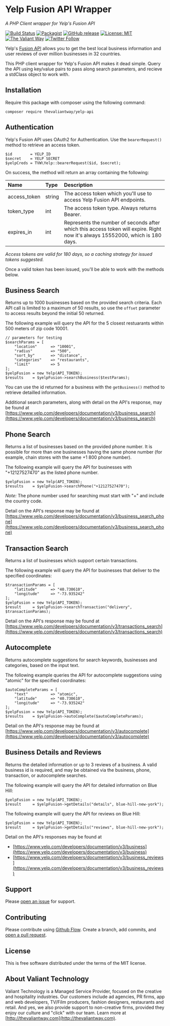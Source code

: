 # Yelp Fusion API Wrapper
_A PHP Client wrapper for Yelp's Fusion API_

[![Build Status](https://travis-ci.org/ValiantTechnology/yelp-php.svg?branch=master)](https://travis-ci.org/ValiantTechnology/yelp-php)
[![Packagist](https://img.shields.io/packagist/v/thevaliantway/yelp-php.svg)](https://packagist.org/packages/thevaliantway/yelp-php)
[![GitHub release](https://img.shields.io/github/release/valianttechnology/yelp-php.svg)](https://github.com/ValiantTechnology/yelp-php)
[![License: MIT](https://img.shields.io/badge/License-MIT-yellow.svg)](https://opensource.org/licenses/MIT)
[![The Valiant Way](https://img.shields.io/badge/the%20valiant-way-orange.svg)](http://thevaliantway.com)
[![Twitter Follow](https://img.shields.io/twitter/follow/thevaliantway.svg?style=social&label=Follow)](https://twitter.com/thevaliantway)

Yelp's [Fusion API](https://www.yelp.com/developers/documentation/v3) allows you to get the best local business information and user reviews of over million businesses in 32 countries. 

This PHP client wrapper for Yelp's Fusion API makes it dead simple. Query the API using key/value pairs to pass along search parameters, and recieve a stdClass object to work with.

## Installation
Require this package with composer using the following command:
 ```
 composer require thevaliantway/yelp-api
 ```
 
 ## Authentication
Yelp's Fusion API uses OAuth2 for Authentication. Use the `bearerRequest()` method to retrieve an access token.
```
$id        = YELP_ID
$secret    = YELP SECRET
$yelpCreds = TVW\Yelp::bearerRequest($id, $secret);
```
On success, the method will return an array containing the following:

|Name          |Type    |Description                                                                                                                    |
|:------------ |:-------|:------------------------------------------------------------------------------------------------------------------------------|
| access_token | string | The access token which you'll use to access Yelp Fusion API endpoints.                                                        |
| token_type   | int    | The access token type. Always returns Bearer.                                                                                 |
| expires_in   | int    | Represents the number of seconds after which this access token will expire. Right now it's always 15552000, which is 180 days.|

_Access tokens are valid for 180 days, so a caching strategy for issued tokens suggested._

Once a valid token has been issued, you'll be able to work with the methods below.

## Business Search
Returns up to 1000 businesses based on the provided search criteria. Each API call is limited to a maximum of 50 results, so use the `offset` parameter to access results beyond the initial 50 returned.

The following example will query the API for the 5 closest restuarants within 500 meters of zip code 10001.
```
// parameters for testing
$searchParams = [
    "location"      => "10001",
    "radius"        => "500",
    "sort_by"       => "distance",
    "categories"    => "restaurants",
    "limit"         => 5
];
$yelpFusion = new Yelp(API_TOKEN);
$results    = $yelpFusion->searchBusiness($testParams);
```
You can use the id returned for a business with the `getBusiness()` method to retrieve detailled information.

Additional search parameters, along with detail on the API's response, may be found at [https://www.yelp.com/developers/documentation/v3/business_search](https://www.yelp.com/developers/documentation/v3/business_search)

## Phone Search
Returns a list of businesses based on the provided phone number. It is possible for more than one businesses having the same phone number (for example, chain stores with the same +1 800 phone number).

The following example will query the API for businesses with "+12127527470" as the listed phone number.
```
$yelpFusion = new Yelp(API_TOKEN);
$results    = $yelpFusion->searchPhone("+12127527470");
```
*Note:* The phone number used for searching must start with "+" and include the country code.

Detail on the API's response may be found at [https://www.yelp.com/developers/documentation/v3/business_search_phone](https://www.yelp.com/developers/documentation/v3/business_search_phone)

## Transaction Search
Returns a list of businesses which support certain transactions.

The following example will query the API for businesses that deliver to the specified coordinates:
```
$transactionParams = [
    "latitude"      => "40.730610",
    "longitude"     => "-73.935242"
];
$yelpFusion = new Yelp(API_TOKEN);
$result     = $yelpFusion->searchTransaction("delivery", $transactionParams);
```

Detail on the API's response may be found at [https://www.yelp.com/developers/documentation/v3/transactions_search](https://www.yelp.com/developers/documentation/v3/transactions_search)

## Autocomplete
Returns autocomplete suggestions for search keywords, businesses and categories, based on the input text.

The following example queries the API for autocomplete suggestions using "atomic" for the specified coordinates:
```
$autoCompleteParams = [
    "text"          => "atomic",
    "latitude"      => "40.730610",
    "longitude"     => "-73.935242"
];
$yelpFusion = new Yelp(API_TOKEN);
$results    = $yelpFusion->autoComplete($autoCompleteParams);
```
Detail on the API's response may be found at [https://www.yelp.com/developers/documentation/v3/autocomplete](https://www.yelp.com/developers/documentation/v3/autocomplete)

## Business Details and Reviews
Returns the detailed information or up to 3 reviews of a business. A valid business id is required, and may be obtained via the business, phone, transaction, or autocomplete searches.

The following example will query the API for detailed information on Blue Hill:
```
$yelpFusion = new Yelp(API_TOKEN);
$result     = $yelpFusion->getDetails("details", blue-hill-new-york");
```
The following example will query the API for reviews on Blue Hill:
```
$yelpFusion = new Yelp(API_TOKEN);
$result     = $yelpFusion->getDetails("reviews", blue-hill-new-york");
```
Detail on the API's responses may be found at

- [https://www.yelp.com/developers/documentation/v3/business](https://www.yelp.com/developers/documentation/v3/business)
- [https://www.yelp.com/developers/documentation/v3/business_reviews](https://www.yelp.com/developers/documentation/v3/business_reviews)

## Support
Please [open an issue](https://github.com/fraction/readme-boilerplate/issues/new) for support.

## Contributing
Please contribute using [Github Flow](https://guides.github.com/introduction/flow/). Create a branch, add commits, and [open a pull request](https://github.com/valianttechnology/yelp-php/compare/).

## License
This is free software distributed under the terms of the MIT license.

## About Valiant Technology
Valiant Technology is a Managed Service Provider, focused on the creative and hospitality industries. Our customers include ad agencies, PR firms, app and web developers, TV/Film producers, fashion designers, restaurants and retail. And yes, we also provide support to non-creative firms, provided they enjoy our culture and "click" with our team. Learn more at [http://thevaliantway.com](http://thevaliantway.com).
 